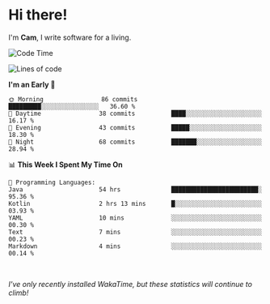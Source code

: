 # Hi there!
I'm **Cam**, I write software for a living.

<!--START_SECTION:waka-->
![Code Time](http://img.shields.io/badge/Code%20Time-118%20hrs%2057%20mins-blue)

![Lines of code](https://img.shields.io/badge/From%20Hello%20World%20I%27ve%20Written-44.6%20thousand%20lines%20of%20code-blue)

**I'm an Early 🐤** 

```text
🌞 Morning                86 commits          █████████░░░░░░░░░░░░░░░░   36.60 % 
🌆 Daytime                38 commits          ████░░░░░░░░░░░░░░░░░░░░░   16.17 % 
🌃 Evening                43 commits          █████░░░░░░░░░░░░░░░░░░░░   18.30 % 
🌙 Night                  68 commits          ███████░░░░░░░░░░░░░░░░░░   28.94 % 
```


📊 **This Week I Spent My Time On** 

```text
💬 Programming Languages: 
Java                     54 hrs              ████████████████████████░   95.36 % 
Kotlin                   2 hrs 13 mins       █░░░░░░░░░░░░░░░░░░░░░░░░   03.93 % 
YAML                     10 mins             ░░░░░░░░░░░░░░░░░░░░░░░░░   00.30 % 
Text                     7 mins              ░░░░░░░░░░░░░░░░░░░░░░░░░   00.23 % 
Markdown                 4 mins              ░░░░░░░░░░░░░░░░░░░░░░░░░   00.14 % 
```


<!--END_SECTION:waka-->

<br>

_I've only recently installed WakaTime, but these statistics will continue to climb!_
